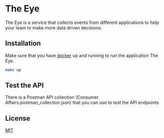 # The Eye

The Eye is a service that collects events from different applications to help your team to make more data driven decisions.

## Installation

Make sure that you have [docker](https://www.docker.com/) up and running to run the application The Eye.

```bash
make up
```

## Test the API
There is a Postman API collection (Consumer Affairs.postman_collection.json) that you can use to test the API endpoints

## License
[MIT](https://choosealicense.com/licenses/mit/)
